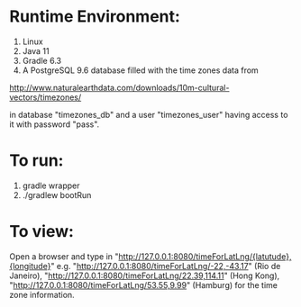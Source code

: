 # Runtime Environment:
1. Linux
2. Java 11
3. Gradle 6.3
4. A PostgreSQL 9.6 database filled with the time zones data from 

http://www.naturalearthdata.com/downloads/10m-cultural-vectors/timezones/

in database "timezones_db" and a user "timezones_user" having access to it with password "pass".

# To run:
1. gradle wrapper
2. ./gradlew bootRun

# To view:
Open a browser and type in
"http://127.0.0.1:8080/timeForLatLng/{latutude},{longitude}"
e.g.
"http://127.0.0.1:8080/timeForLatLng/-22,-43.17" (Rio de Janeiro),
"http://127.0.0.1:8080/timeForLatLng/22.39,114.11" (Hong Kong),
"http://127.0.0.1:8080/timeForLatLng/53.55,9.99" (Hamburg)
for the time zone information.
